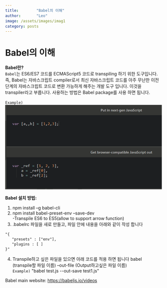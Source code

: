 ```yaml
---
title:        "Babel의 이해"
author:       "Leo"
image: /assets/images/imag1
category: posts
---
```

# Babel의 이해

<strong>Babel란?</strong><br>
`Babel`는 ES6/ES7 코드를 ECMAScript5 코드로 transpiling 하기 위한 도구입니다. 즉, Babel는 자바스크립트 compiler로서 최신 자바스크립트 코드를 아주 무난한 이전 단계의 자바스크립트 코드로 변환 가능하게 해주는 개발 도구 입니다. 이것을 transpiler라고 부릅니다. 사용하는 방법은 Babel package를 사용 하면 됩니다. <br>

`Example)`<br>
<img src="/assets/images/babel.png"> <br>


<strong>Babel 설치 방법:</strong>
1.	npm install –g babel-cli<br>
2.	npm install babel-preset-env –save-dev <br>
    -Transpile ES6 to ES5(allow to support arrow function) <br>
3.	.babelrc 파일을 새로 만들고, 파일 안에 내용을 아래와 같이 작성 합니다 <br>
```
"{ 
   "presets" : ["env"],
   "plugins : [ ]
}"
```
4.	Transpile하고 싶은 파일을 있으면 아래 코드를 적용 하면 됩니다
babel (transpile할 파일 이름) –out-file (Output하고싶은 파일 이름) <br>
     `Example)`
	"babel test.js --out-save test1.js"

Babel main website: https://babeljs.io/videos